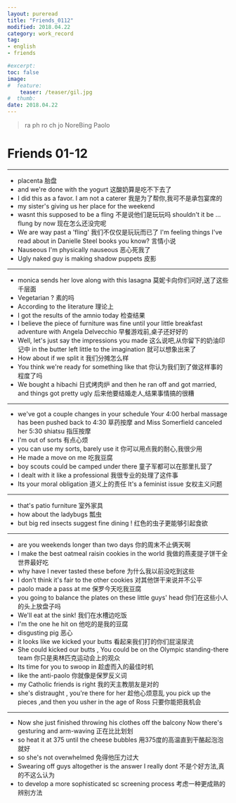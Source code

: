 ```yaml
---
layout: pureread
title: "Friends_0112"
modified: 2018.04.22
category: work_record
tag:
- english
- friends

#excerpt:
toc: false
image:
#  feature:
    teaser: /teaser/gil.jpg
#  thumb:
date: 2018.04.22
---
```

> ra ph  ro ch jo NoreBing Paolo



# Friends 01-12



------

- placenta 胎盘
- and we're done with the yogurt 这酸奶算是吃不下去了
- I did this as a favor. I am not a caterer 我是为了帮你,我可不是承包宴席的
- my sister's giving us her place for the weekend
- wasnt this supposed to be a fling 不是说他们是玩玩吗 shouldn't it be … flung by now 现在怎么还没完呢
- We are way past a 'fling' 我们不仅仅是玩玩而已了 I'm feeling things I've read about in Danielle Steel books you know? 言情小说
- Nauseous I'm physically nauseous 恶心死我了
- Ugly naked guy is making shadow puppets 皮影

------

- monica sends her love along with this lasagna 莫妮卡向你们问好,送了这些千层面
- Vegetarian ? 素的吗
- According to the literature 理论上
- I got the results of the amnio today 检查结果
- I believe the piece of furniture was fine until your little breakfast adventure with Angela Delvecchio 早餐游戏前,桌子还好好的 
- Well, let's just say the impressions you made 这么说吧,从你留下的奶油印记中 in the butter left little to the imagination 就可以想象出来了
- How about if we split it 我们分摊怎么样
- You think we're ready for something like that 你认为我们到了做这样事的程度了吗
- We bought a hibachi 日式烤肉炉 and then he ran off and got married, and things got pretty ugly 后来他要结婚走人,结果事情搞的很糟   

------

- we've got a couple changes in your schedule Your 4:00 herbal massage has been pushed back to 4:30 草药按摩 and Miss Somerfield canceled her 5:30 shiatsu 指压按摩
- I'm out of sorts 有点心烦
- you can use my sorts, barely use it 你可以用点我的耐心,我很少用
- He made a move on me 吃我豆腐
- boy scouts could be camped under there 童子军都可以在那里扎营了
- I dealt with it like a professional 我很专业的处理了这件事
- Its your moral obligation 道义上的责任 It's a feminist issue 女权主义问题

------

- that's patio furniture 室外家具
- how about the ladybugs 瓢虫
- but big red insects suggest fine dining ! 红色的虫子更能够引起食欲

------

- are you weekends longer than two days 你的周末不止俩天啊
- I make the best oatmeal raisin cookies in the world 我做的燕麦提子饼干全世界最好吃
- why have I never tasted these before 为什么我以前没吃到这些
- I don't think it's fair to the other cookies 对其他饼干来说并不公平
- paolo made a pass at me 保罗今天吃我豆腐 
- you going to balance the plates on these little guys' head 你们在这些小人的头上放盘子吗
- We'll eat at the sink! 我们在水槽边吃饭
- I'm the one he hit on 他吃的是我的豆腐
- disgusting pig 恶心 
- it looks like we kicked your butts 看起来我们打的你们屁滚尿流
- She could kicked our butts , You could be on the Olympic standing-there team 你只是奥林匹克运动会上的观众
- Its time for you to swoop in 趁虚而入的最佳时机
- like the anti-paolo 你就像是保罗反义词
- my Catholic friends is right 我的天主教朋友是对的
- she's distraught , you're there for her 趁他心烦意乱 you pick up the pieces ,and then you usher in the age of Ross 只要你能把我机会

------

- Now she just finished throwing his clothes off the balcony Now there's gesturing and arm-waving 正在比比划划
- so heat it at 375 until the cheese bubbles 用375度的高温直到干酪起泡泡就好
- so she's not overwhelmed 免得他压力过大
- Swearing off guys altogether is the answer I really dont 不是个好方法,真的不这么认为 
- to develop  a more sophisticated sc screening process 考虑一种更成熟的辨别方法